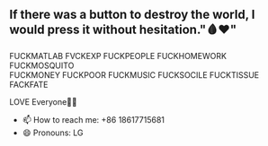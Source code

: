 ## If there was a button to destroy the world, I would press it without hesitation."🩸♥️"

FUCKMATLAB FVCKEXP FUCKPEOPLE FUCKHOMEWORK FUCKMOSQUITO <br>FUCKMONEY FUCKPOOR FUCKMUSIC FUCKSOCILE FUCKTISSUE FACKFATE

LOVE Everyone🥰🥰
- 📫 How to reach me: +86 18617715681
- 😄 Pronouns: LG


